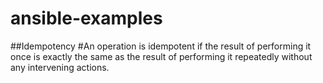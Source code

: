 # ansible-examples

##Idempotency
  #An operation is idempotent if the result of performing it once is exactly the same as the result of performing it repeatedly without any intervening actions. 
